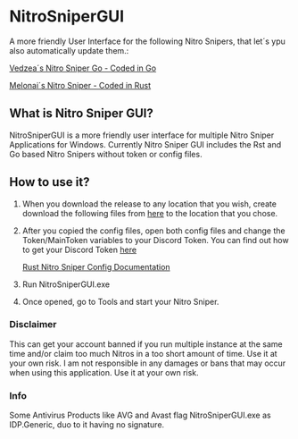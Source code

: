 # NitroSniperGUI
A more friendly User Interface for the following Nitro Snipers, that let´s ypu also automatically update them.:

[Vedzea´s Nitro Sniper Go - Coded in Go](https://github.com/Vedzaa/NitroSniperGo#nitrosnipergo)

[Melonai´s Nitro Sniper - Coded in Rust](https://github.com/Melonai/rust-nitro-sniper)

## What is Nitro Sniper GUI?
NitroSniperGUI is a more friendly user interface for multiple Nitro Sniper Applications for Windows. 
Currently Nitro Sniper GUI includes the Rst and Go based Nitro Snipers without token or config files.

## How to use it?
1. When you download the release to any location that you wish, create download the following files from [here](https://github.com/PeterStrick/NitroSniperGUI/tree/master/configfiles) to the location that you chose.

2. After you copied the config files, open both config files and change the Token/MainToken variables to your Discord Token. You can find out how to get your Discord Token [here](https://github.com/Tyrrrz/DiscordChatExporter/wiki/Obtaining-Token-and-Channel-IDs#how-to-get-a-user-token)

   [Rust Nitro Sniper Config Documentation](https://github.com/Melonai/rust-nitro-sniper#configuration)


3. Run NitroSniperGUI.exe

4. Once opened, go to Tools and start your Nitro Sniper.



### Disclaimer
This can get your account banned if you run multiple instance at the same time and/or claim too much Nitros in a too short amount of time. Use it at your own risk.
I am not responsible in any damages or bans that may occur when using this application. Use it at your own risk.

### Info
Some Antivirus Products like AVG and Avast flag NitroSniperGUI.exe as IDP.Generic, duo to it having no signature.
